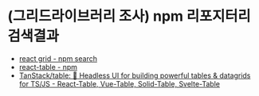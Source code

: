 # (그리드라이브러리 조사) npm 리포지터리 검색결과

- [react grid - npm search](https://www.npmjs.com/search?q=react%20grid)
- [react-table - npm](https://www.npmjs.com/package/react-table)
- [TanStack/table: 🤖 Headless UI for building powerful tables & datagrids for TS/JS - React-Table, Vue-Table, Solid-Table, Svelte-Table](https://github.com/TanStack/table) 

